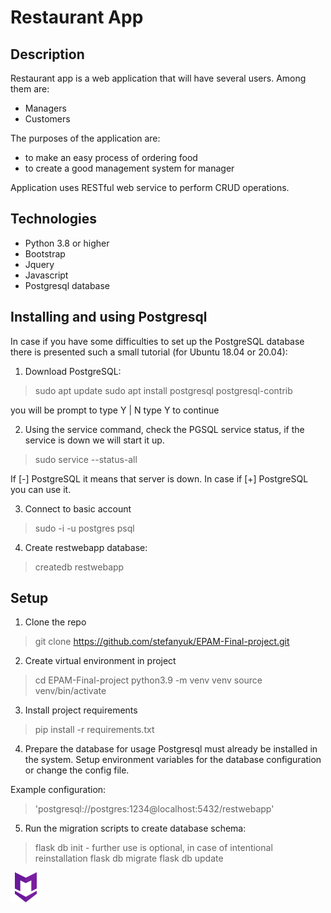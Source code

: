 # Restaurant App

## Description

Restaurant app is a web application that will have several users. Among them are:
- Managers
- Customers

The purposes of the application are: 
- to make an easy process of ordering food
- to create a good management system for manager

Application uses RESTful web service to perform CRUD operations.

## Technologies

- Python 3.8 or higher
- Bootstrap
- Jquery
- Javascript
- Postgresql database


## Installing and using Postgresql

In case if you have some difficulties to set up the PostgreSQL database there is presented such a small tutorial (for Ubuntu 18.04 or 20.04):

1. Download PostgreSQL:
> sudo apt update
> sudo apt install postgresql postgresql-contrib

you will be prompt to type Y | N type Y to continue

2. Using the service command, check the PGSQL service status, if the service is down we will start it up.

> sudo service --status-all

If [-] PostgreSQL it means that server is down. In case if [+] PostgreSQL you can use it.

3. Connect to basic account
> sudo -i -u postgres psql

4. Create restwebapp database:
> createdb restwebapp

## Setup

1. Clone the repo
> git clone https://github.com/stefanyuk/EPAM-Final-project.git

2. Create virtual environment in project
> cd EPAM-Final-project
> python3.9 -m venv venv
> source venv/bin/activate

3. Install project requirements
> pip install -r requirements.txt

4. Prepare the database for usage
Postgresql must already be installed in the system. 
Setup environment variables for the database configuration or change the config file.

Example configuration: 
> 'postgresql://postgres:1234@localhost:5432/restwebapp'

5. Run the migration scripts to create database schema:
> flask db init - further use is optional, in case of intentional reinstallation
> flask db migrate
> flask db update


![alt text](https://github.com/adam-p/markdown-here/raw/master/src/common/images/icon48.png "Logo Title Text 1")